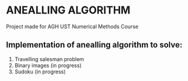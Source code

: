 # ANEALLING ALGORITHM

Project made for AGH UST Numerical Methods Course

## Implementation of anealling algorithm to solve:
1. Travelling salesman problem
2. Binary images (in progress)
3. Sudoku (in progress)
